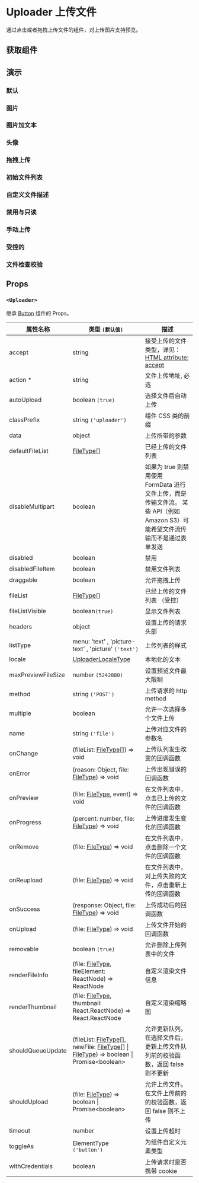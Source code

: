 # Uploader 上传文件

通过点击或者拖拽上传文件的组件，对上传图片支持预览。

## 获取组件

<!--{include:(components/uploader/fragments/import.md)}-->

## 演示

### 默认

<!--{include:`basic.md`}-->

### 图片

<!--{include:`picture.md`}-->

### 图片加文本

<!--{include:`picture-text.md`}-->

### 头像

<!--{include:`avatar.md`}-->

### 拖拽上传

<!--{include:`drag-and-drop.md`}-->

### 初始文件列表

<!--{include:`file-list.md`}-->

### 自定义文件描述

<!--{include:`file-list-custom.md`}-->

### 禁用与只读

<!--{include:`disabled.md`}-->

### 手动上传

<!--{include:`manually.md`}-->

### 受控的

<!--{include:`controlled.md`}-->

### 文件检查校验

<!--{include:`check.md`}-->

## Props

### `<Uploader>`

继承 [Button](/zh/components/button/) 组件的 Props。

| 属性名称           | 类型 `(默认值)`                                                                                                              | 描述                                                                                                                          |
| ------------------ | ---------------------------------------------------------------------------------------------------------------------------- | ----------------------------------------------------------------------------------------------------------------------------- |
| accept             | string                                                                                                                       | 接受上传的文件类型，详见：[HTML attribute: accept](https://developer.mozilla.org/en-US/docs/Web/HTML/Attributes/accept)       |
| action \*          | string                                                                                                                       | 文件上传地址, 必选                                                                                                            |
| autoUpload         | boolean `(true)`                                                                                                             | 选择文件后自动上传                                                                                                            |
| classPrefix        | string `('uploader')`                                                                                                        | 组件 CSS 类的前缀                                                                                                             |
| data               | object                                                                                                                       | 上传所带的参数                                                                                                                |
| defaultFileList    | [FileType][file][]                                                                                                           | 已经上传的文件列表                                                                                                            |
| disableMultipart   | boolean                                                                                                                      | 如果为 true 则禁用使用 FormData 进行文件上传，而是传输文件流。 某些 API（例如 Amazon S3）可能希望文件流传输而不是通过表单发送 |
| disabled           | boolean                                                                                                                      | 禁用                                                                                                                          |
| disabledFileItem   | boolean                                                                                                                      | 禁用文件列表                                                                                                                  |
| draggable          | boolean                                                                                                                      | 允许拖拽上传                                                                                                                  |
| fileList           | [FileType][file][]                                                                                                           | 已经上传的文件列表 （受控）                                                                                                   |
| fileListVisible    | boolean`(true)`                                                                                                              | 显示文件列表                                                                                                                  |
| headers            | object                                                                                                                       | 设置上传的请求头部                                                                                                            |
| listType           | menu: 'text' , 'picture-text' , 'picture' `('text')`                                                                         | 上传列表的样式                                                                                                                |
| locale             | [UploaderLocaleType](/zh/guide/i18n/#uploader)                                                                               | 本地化的文本                                                                                                                  |
| maxPreviewFileSize | number `(5242880)`                                                                                                           | 设置预览文件最大限制                                                                                                          |
| method             | string `('POST')`                                                                                                            | 上传请求的 http method                                                                                                        |
| multiple           | boolean                                                                                                                      | 允许一次选择多个文件上传                                                                                                      |
| name               | string `('file')`                                                                                                            | 上传对应文件的参数名                                                                                                          |
| onChange           | (fileList: [FileType][file][]) => void                                                                                       | 上传队列发生改变的回调函数                                                                                                    |
| onError            | (reason: Object, file: [FileType][file]) => void                                                                             | 上传出现错误的回调函数                                                                                                        |
| onPreview          | (file: [FileType][file], event) => void                                                                                      | 在文件列表中，点击已上传的文件的回调函数                                                                                      |
| onProgress         | (percent: number, file: [FileType][file]) => void                                                                            | 上传进度发生变化的回调函数                                                                                                    |
| onRemove           | (file: [FileType][file]) => void                                                                                             | 在文件列表中，点击删除一个文件的回调函数                                                                                      |
| onReupload         | (file: [FileType][file]) => void                                                                                             | 在文件列表中，对上传失败的文件，点击重新上传的回调函数                                                                        |
| onSuccess          | (response: Object, file: [FileType][file]) => void                                                                           | 上传成功后的回调函数                                                                                                          |
| onUpload           | (file: [FileType][file]) => void                                                                                             | 上传文件开始的回调函数                                                                                                        |
| removable          | boolean `(true)`                                                                                                             | 允许删除上传列表中的文件                                                                                                      |
| renderFileInfo     | (file: [FileType][file], fileElement: ReactNode) => ReactNode                                                                | 自定义渲染文件信息                                                                                                            |
| renderThumbnail    | (file: [FileType][file], thumbnail: React.ReactNode) => React.ReactNode                                                      | 自定义渲染缩略图                                                                                                              |
| shouldQueueUpdate  | (fileList: [FileType][file][], newFile: [FileType][file][] &#124; [FileType][file]) => boolean &#124; Promise&lt;boolean&gt; | 允许更新队列。在选择文件后，更新上传文件队列前的校验函数，返回 false 则不更新                                                 |
| shouldUpload       | (file: [FileType][file]) => boolean &#124; Promise&lt;boolean&gt;                                                            | 允许上传文件。在文件上传前的的校验函数，返回 false 则不上传                                                                   |
| timeout            | number                                                                                                                       | 设置上传超时                                                                                                                  |
| toggleAs           | ElementType `('button')`                                                                                                     | 为组件自定义元素类型                                                                                                          |
| withCredentials    | boolean                                                                                                                      | 上传请求时是否携带 cookie                                                                                                     |

<!--{include:(_common/types/file-type.md)}-->

[file]: #code-ts-file-type-code
